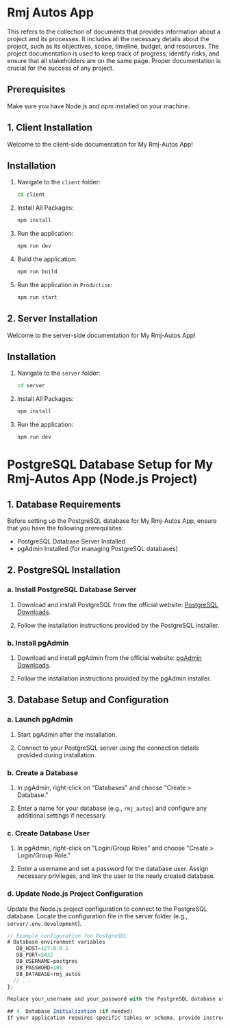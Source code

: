 # Rmj Autos App

This refers to the collection of documents that provides information about a project and its processes. It includes all the necessary details about the project, such as its objectives, scope, timeline, budget, and resources. The project documentation is used to keep track of progress, identify risks, and ensure that all stakeholders are on the same page. Proper documentation is crucial for the success of any project.

## Prerequisites

Make sure you have Node.js and npm installed on your machine.

## 1. Client Installation

Welcome to the client-side documentation for My Rmj-Autos App!

## Installation

1. Navigate to the `client` folder:

   ```bash
   cd client
   ```

2. Install All Packages:

   ```bash
   npm install
   ```

3. Run the application:

   ```bash
   npm run dev
   ```

4. Build the application:

   ```bash
   npm run build
   ```

5. Run the application in `Production`:

   ```bash
   npm run start
   ```

## 2. Server Installation

Welcome to the server-side documentation for My Rmj-Autos App!

## Installation

1. Navigate to the `server` folder:

   ```bash
   cd server
   ```

2. Install All Packages:

   ```bash
   npm install
   ```

3. Run the application:

   ```bash
   npm run dev
   ```

# PostgreSQL Database Setup for My Rmj-Autos App (Node.js Project)

## 1. Database Requirements

Before setting up the PostgreSQL database for My Rmj-Autos App, ensure that you have the following prerequisites:

- PostgreSQL Database Server Installed
- pgAdmin Installed (for managing PostgreSQL databases)

## 2. PostgreSQL Installation

### a. Install PostgreSQL Database Server

1. Download and install PostgreSQL from the official website: [PostgreSQL Downloads](https://www.postgresql.org/download/).

2. Follow the installation instructions provided by the PostgreSQL installer.

### b. Install pgAdmin

1. Download and install pgAdmin from the official website: [pgAdmin Downloads](https://www.pgadmin.org/download/).

2. Follow the installation instructions provided by the pgAdmin installer.

## 3. Database Setup and Configuration

### a. Launch pgAdmin

1. Start pgAdmin after the installation.

2. Connect to your PostgreSQL server using the connection details provided during installation.

### b. Create a Database

1. In pgAdmin, right-click on "Databases" and choose "Create > Database."

2. Enter a name for your database (e.g., `rmj_autos`) and configure any additional settings if necessary.

### c. Create Database User

1. In pgAdmin, right-click on "Login/Group Roles" and choose "Create > Login/Group Role."

2. Enter a username and set a password for the database user. Assign necessary privileges, and link the user to the newly created database.

### d. Update Node.js Project Configuration

Update the Node.js project configuration to connect to the PostgreSQL database. Locate the configuration file in the server folder (e.g., `server/.env.development`).

```javascript
// Example configuration for PostgreSQL
# Database environment variables
   DB_HOST=127.0.0.1
   DB_PORT=5432
   DB_USERNAME=postgres
   DB_PASSWORD=101
   DB_DATABASE=rmj_autos
  // ...
};

Replace your_username and your_password with the PostgreSQL database username and password you created.

## 4. Database Initialization (if needed)
If your application requires specific tables or schema, provide instructions for initializing the database schema. This may include running database migration scripts or setting up initial data.


